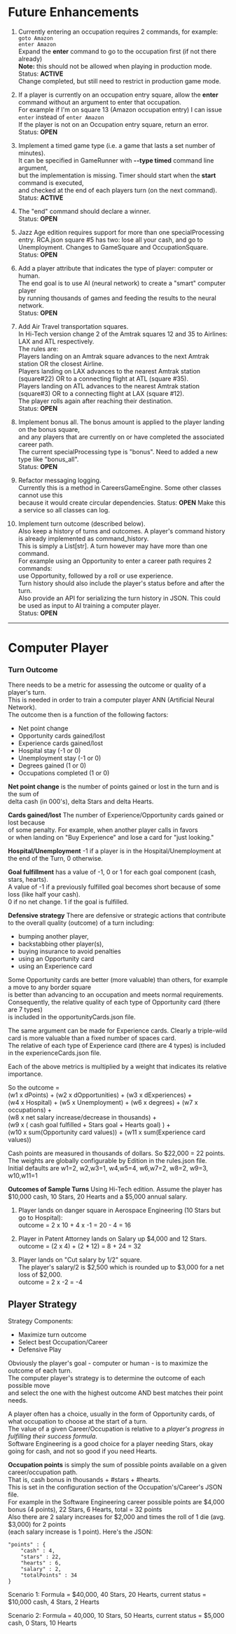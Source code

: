 # Future Enhancements

1. Currently entering an occupation requires 2 commands, for example:<br>
	`goto Amazon`<br>
	`enter Amazon`<br>
Expand the **enter** command to go to the occupation first (if not there already)<br>
**Note:** this should not be allowed when playing in production mode.<br>
Status: **ACTIVE**<br>
Change completed, but still need to restrict in production game mode.</p>

2. If a player is currently on an occupation entry square, allow the **enter**
command without an argument to enter that occupation.<br>
For example if I'm on square 13 (Amazon occupation entry) I can issue
`enter` instead of `enter Amazon`<br>
If the player is not on an Occupation entry square, return an error.<br>
Status: **OPEN**</p>

3. Implement a timed game type (i.e. a game that lasts a set number of minutes).<br>
It can be specified in GameRunner with **--type timed** command line argument,<br>
but the implementation is missing. Timer should start when the **start** command is executed,<br>
and checked at the end of each players turn (on the next command).
Status: **ACTIVE**</p>

4. The "end" command should declare a winner.<br>
Status: **OPEN**</p>

5. Jazz Age edition requires support for more than one specialProcessing entry.
RCA.json square #5 has two: lose all your cash, and go to Unemployment.
Changes to GameSquare and OccupationSquare.
Status: **OPEN**</p>

6. Add a player attribute that indicates the type of player: computer or human.<br>
The end goal is to use AI (neural network) to create a "smart" computer player<br>
by running thousands of games and feeding the results to the neural network.<br>
Status: **OPEN**</p>

7. Add Air Travel transportation squares.<br>
In Hi-Tech version change 2 of the Amtrak squares 12 and 35 to Airlines: LAX and ATL respectively.<br>
The rules are:<br>
Players landing on an Amtrak square advances to the next Amtrak station OR the closest Airline.<br>
Players landing on LAX advances to the nearest Amtrak station (square#22) OR to a connecting flight at ATL (square #35).<br>
Players landing on ATL advances to the nearest Amtrak station (square#3) OR to a connecting flight at LAX (square #12).<br>
The player rolls again after reaching their destination.<br>
Status: **OPEN** </p>

8. Implement bonus all. The bonus amount is applied to the player landing on the bonus square,<br>
and any players that are currently on  or have completed the associated career path.<br>
The current specialProcessing type is "bonus". Need to added a new type like "bonus_all".<br>
Status: **OPEN** </p>

9. Refactor messaging logging.  
Currently this is a method in CareersGameEngine. Some other classes cannot use this  
because it would create circular dependencies.
Status: **OPEN**  Make this a service so all classes can log.</p>

10. Implement turn outcome (described below).  
Also keep a history of turns and outcomes. A player's command history is already implemented as command_history.  
This is simply a List[str]. A turn however may have more than one command.  
For example using an Opportunity to enter a career path requires 2 commands:  
use Opportunity, followed by a roll or use experience.  
Turn history should also include the player's status before and after the turn.  
Also provide an API for serializing the turn history in JSON.  This could be used as input to AI training a computer player.  
Status: **OPEN** </p>

---
# Computer Player

### Turn Outcome
There needs to be a metric for assessing the outcome or quality of a player's turn.<br>
This is needed in order to train a computer player ANN (Artificial Neural Network).<br>
The outcome then is a function of the following factors:
- Net point change
- Opportunity cards gained/lost
- Experience cards gained/lost
- Hospital stay (-1 or 0)
- Unemployment stay (-1 or 0)
- Degrees gained (1 or 0)
- Occupations completed (1 or 0)

**Net point change** is the number of points gained or lost in the turn and is the sum of<br>
delta cash (in 000's), delta Stars and delta Hearts.<br>

**Cards gained/lost** The number of Experience/Opportunity cards gained or lost because  
of some penalty. For example, when another player calls in favors  
or when landing on "Buy Experience" and lose a card for "just looking."

**Hospital/Unemployment**  -1 if a player is in the Hospital/Unemployment at the end of the Turn, 0 otherwise.  

**Goal fulfillment** has a value of -1, 0 or 1 for each goal component (cash, stars, hearts).  
A value of -1 if a previously fulfilled goal becomes short because of some loss (like half your cash).  
0 if no net change. 1 if the goal is fulfilled.

**Defensive strategy**  There are defensive or strategic actions that contribute to the overall quality (outcome) of a turn including:    
- bumping another player, 
- backstabbing other player(s), 
- buying insurance to avoid penalties
- using an Opportunity card  
- using an Experience card

Some Opportunity cards are better (more valuable) than others, for example a move to any border square  
is better than advancing to an occupation and meets normal requirements.  
Consequently, the relative quality of each type of Opportunity card (there are 7 types)  
is included in the opportunityCards.json file.

The same argument can be made for Experience cards. Clearly a triple-wild card is more valuable than a fixed number of spaces card.  
The relative of each type of Experience card (there are 4 types) is included in the experienceCards.json file.

Each of the above metrics is multiplied by a weight that indicates its relative importance.<br>

So the outcome = <br>
(w1 x dPoints) + (w2 x dOpportunities) + (w3 x dExperiences) + <br>
(w4 x Hospital) + (w5 x Unemployment) + (w6 x degrees) + (w7 x occupations) + <br>
(w8 x net salary increase/decrease in thousands) + <br>
(w9 x ( cash goal fulfilled + Stars goal + Hearts goal) ) + <br>
(w10 x sum(Opportunity card values)) + (w11 x sum(Experience card values))

Cash points are measured in thousands of dollars. So $22,000 = 22 points.  
The weights are globally configurable by Edition in the rules.json file.  
Initial defaults are w1=2, w2,w3=1, w4,w5=4, w6,w7=2, w8=2, w9=3, w10,w11=1

**Outcomes of Sample Turns**
Using Hi-Tech edition. Assume the player has $10,000 cash, 10 Stars, 20 Hearts and a $5,000 annual salary.  
1. Player lands on danger square in Aerospace Engineering (10 Stars but go to Hospital):  
outcome = 2 x 10 + 4 x -1 = 20 - 4 = 16</p>

2. Player in Patent Attorney lands on Salary up $4,000 and 12 Stars.  
outcome = (2 x 4) + (2 * 12) = 8 + 24 = 32</p>

3. Player lands on "Cut salary by 1/2" square.  
The player's salary/2 is $2,500 which is rounded up to $3,000 for a net loss of $2,000.  
outcome = 2 x -2 = -4 </p>

## Player Strategy
Strategy Components:
* Maximize turn outcome
* Select best Occupation/Career
* Defensive Play

Obviously the player's goal - computer or human - is to maximize the outcome of each turn.  
The computer player's strategy is to determine the outcome of each possible move  
and select the one with the highest outcome AND best matches their point needs.  

A player often has a choice, usually in the form of Opportunity cards, of what occupation to choose at the start of a turn.  
The value of a given Career/Occupation is relative to a *player's progress in fulfilling their success formula*.  
Software Engineering is a good choice for a player needing Stars, okay going for cash, and not so good if you need Hearts.  

**Occupation points** is simply the sum of possible points available on a given career/occupation path.  
That is, cash bonus in thousands + #stars + #hearts.  
This is set in the configuration section of the Occupation's/Career's JSON file.  
For example in the Software Engineering career possible points are $4,000 bonus (4 points), 22 Stars, 6 Hearts, total = 32 points  
Also there are 2 salary increases for $2,000 and times the roll of 1 die (avg. $3,000) for 2 points  
(each salary increase is 1 point). Here's the JSON:

	"points" : {
		"cash" : 4,
		"stars" : 22,
		"hearts" : 6,
		"salary" : 2,
		"totalPoints" : 34
	}

Scenario 1: Formula = $40,000, 40 Stars, 20 Hearts, current status = $10,000 cash, 4 Stars, 2 Hearts  


Scenario 2: Formula = 40,000, 10 Stars, 50 Hearts, current status = $5,000 cash, 0 Stars, 10 Hearts  



